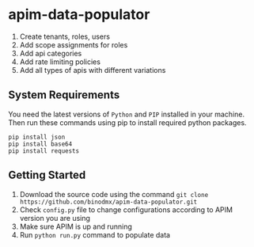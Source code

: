 # apim-data-populator

1. Create tenants, roles, users
2. Add scope assignments for roles
3. Add api categories
4. Add rate limiting policies
5. Add all types of apis with different variations

## System Requirements
You need the latest versions of `Python` and `PIP` installed in your machine. Then run these commands using pip to install required python packages.

`pip install json`  
`pip install base64`  
`pip install requests`  

## Getting Started

1. Download the source code using the command `git clone https://github.com/binodmx/apim-data-populator.git`
2. Check `config.py` file to change configurations according to APIM version you are using
3. Make sure APIM is up and running
4. Run `python run.py` command to populate data
